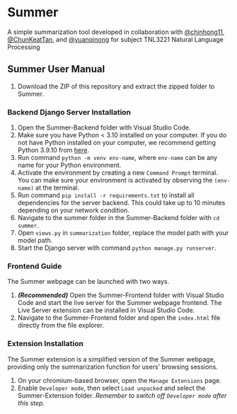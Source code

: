 # Summer

A simple summarization tool developed in collaboration with [@chinhong11](https://github.com/chinhong11), [@ChunKeatTan](https://github.com/ChunKeatTan), and [@yuanqinong](https://github.com/yuanqinong) for subject TNL3221 Natural Language Processing

## Summer User Manual

1. Download the ZIP of this repository and extract the zipped folder to Summer. 

### Backend Django Server Installation

1. Open the Summer-Backend folder with Visual Studio Code. 
2. Make sure you have Python < 3.10 installed on your computer. If you do not have Python installed on your computer, we recommend getting Python 3.9.10 from [here](https://www.python.org/downloads/release/python-3910/). 
3. Run command `python -m venv env-name`, where `env-name` can be any name for your Python environment. 
4. Activate the environment by creating a new `Command Prompt` terminal. You can make sure your environment is activated by observing the `(env-name)` at the terminal. 
5. Run command `pip install -r requirements.txt` to install all dependencies for the server backend. This could take up to 10 minutes depending on your network condition. 
6. Navigate to the summer folder in the Summer-Backend folder with `cd summer`. 
7. Open `views.py` in `summarization` folder, replace the model path with your model path. 
8. Start the Django server with command `python manage.py runserver`. 

### Frontend Guide

The Summer webpage can be launched with two ways. 

1. ***(Recommended)*** Open the Summer-Frontend folder with Visual Studio Code and start the live server for the Summer webpage frontend. The Live Server extension can be installed in Visual Studio Code. 
2. Navigate to the Summer-Frontend folder and open the `index.html` file directly from the file explorer. 

### Extension Installation
The Summer extension is a simplified version of the Summer webpage, providing only the summarization function for users' browsing sessions. 

1. On your chromium-based browser, open the `Manage Extensions` page. 
2. Enable `Developer mode`, then select `Load unpacked` and select the Summer-Extension folder. *Remember to switch off `Developer mode` after this step.*